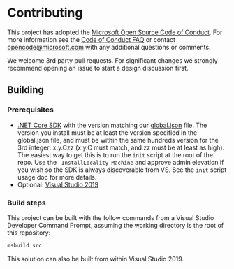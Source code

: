 # Contributing

This project has adopted the [Microsoft Open Source Code of
Conduct](https://opensource.microsoft.com/codeofconduct/).
For more information see the [Code of Conduct
FAQ](https://opensource.microsoft.com/codeofconduct/faq/) or
contact [opencode@microsoft.com](mailto:opencode@microsoft.com)
with any additional questions or comments.

We welcome 3rd party pull requests.
For significant changes we strongly recommend opening an issue to start a design discussion first.

## Building

### Prerequisites

* [.NET Core SDK](https://dotnet.microsoft.com/download/dotnet-core/2.2) with the version matching our [global.json](global.json) file. The version you install must be at least the version specified in the global.json file, and must be within the same hundreds version for the 3rd integer: x.y.Czz (x.y.C must match, and zz must be at least as high).
  The easiest way to get this is to run the `init` script at the root of the repo. Use the `-InstallLocality Machine` and approve admin elevation if you wish so the SDK is always discoverable from VS. See the `init` script usage doc for more details.
* Optional: [Visual Studio 2019](https://www.visualstudio.com/)

### Build steps

This project can be built with the follow commands from a Visual Studio Developer Command Prompt,
assuming the working directory is the root of this repository:

```ps1
msbuild src
```

This solution can also be built from within Visual Studio 2019.
